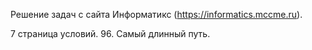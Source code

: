 Решение задач с сайта Информатикс (https://informatics.mccme.ru).

7 страница условий. 96. Самый длинный путь.
